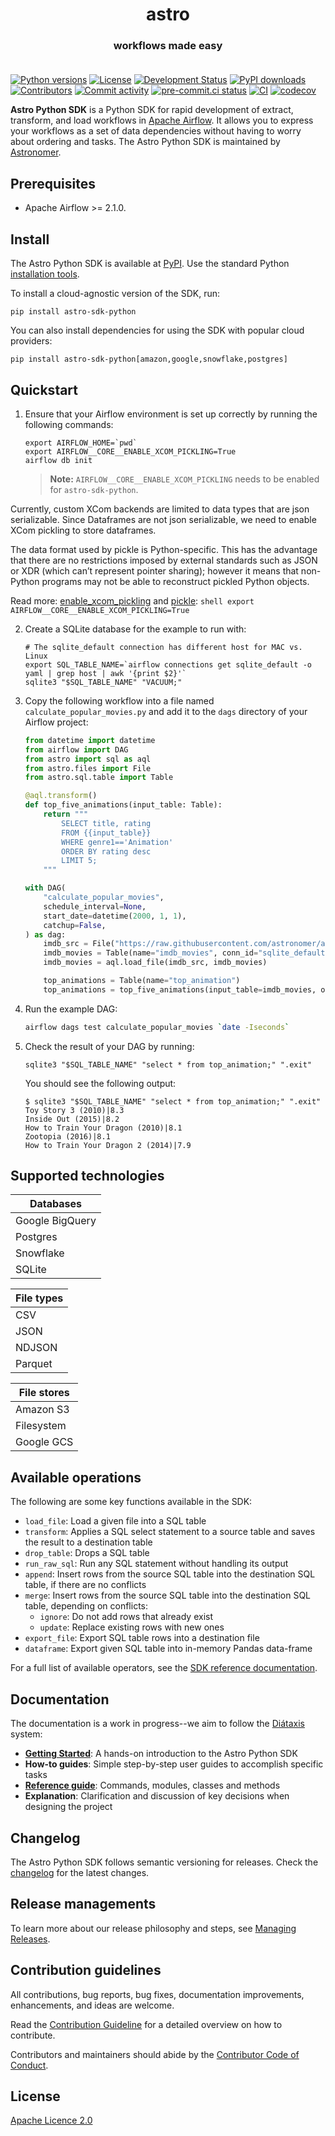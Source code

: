 <h1 align="center">
  astro
</h1>
  <h3 align="center">
  workflows made easy<br><br>
</h3>

[![Python versions](https://img.shields.io/pypi/pyversions/astro-sdk-python.svg)](https://pypi.org/pypi/astro-sdk-python)
[![License](https://img.shields.io/pypi/l/astro-sdk-python.svg)](https://pypi.org/pypi/astro-sdk-python)
[![Development Status](https://img.shields.io/pypi/status/astro-sdk-python.svg)](https://pypi.org/pypi/astro-sdk-python)
[![PyPI downloads](https://img.shields.io/pypi/dm/astro-sdk-python.svg)](https://pypistats.org/packages/astro-sdk-python)
[![Contributors](https://img.shields.io/github/contributors/astronomer/astro-sdk)](https://github.com/astronomer/astro-sdk)
[![Commit activity](https://img.shields.io/github/commit-activity/m/astronomer/astro-sdk)](https://github.com/astronomer/astro-sdk)
[![pre-commit.ci status](https://results.pre-commit.ci/badge/github/astronomer/astro-sdk/main.svg)](https://results.pre-commit.ci/latest/github/astronomer/astro-sdk/main)
[![CI](https://github.com/astronomer/astro-sdk/actions/workflows/ci.yaml/badge.svg)](https://github.com/astronomer/astro-sdk)
[![codecov](https://codecov.io/gh/astronomer/astro-sdk/branch/main/graph/badge.svg?token=MI4SSE50Q6)](https://codecov.io/gh/astronomer/astro-sdk)

**Astro Python SDK** is a Python SDK for rapid development of extract, transform, and load workflows in [Apache Airflow](https://airflow.apache.org/). It allows you to express your workflows as a set of data dependencies without having to worry about ordering and tasks. The Astro Python SDK is maintained by [Astronomer](https://astronomer.io).

## Prerequisites

- Apache Airflow >= 2.1.0.

## Install

The Astro Python SDK is available at [PyPI](https://pypi.org/project/astro-sdk-python/). Use the standard Python
[installation tools](https://packaging.python.org/en/latest/tutorials/installing-packages/).

To install a cloud-agnostic version of the SDK, run:

```shell
pip install astro-sdk-python
```

You can also install dependencies for using the SDK with popular cloud providers:

```shell
pip install astro-sdk-python[amazon,google,snowflake,postgres]
```


## Quickstart
1. Ensure that your Airflow environment is set up correctly by running the following commands:

    ```shell
    export AIRFLOW_HOME=`pwd`
    export AIRFLOW__CORE__ENABLE_XCOM_PICKLING=True
    airflow db init
    ```

    > **Note:** `AIRFLOW__CORE__ENABLE_XCOM_PICKLING` needs to be enabled for `astro-sdk-python`. 
    
 Currently, custom XCom backends are limited to data types that are json serializable. Since Dataframes are not json serializable, we need to enable XCom pickling to store dataframes. 
  
The data format used by pickle is Python-specific. This has the advantage that there are no restrictions imposed by external standards such as JSON or XDR (which can’t represent pointer sharing); however it means that non-Python programs may not be able to reconstruct pickled Python objects. 

Read more: [enable_xcom_pickling](https://airflow.apache.org/docs/apache-airflow/stable/configurations-ref.html#enable-xcom-pickling) and [pickle](https://docs.python.org/3/library/pickle.html#comparison-with-json):
        ```shell
        export AIRFLOW__CORE__ENABLE_XCOM_PICKLING=True
        ```

2. Create a SQLite database for the example to run with:

    ```shell
    # The sqlite_default connection has different host for MAC vs. Linux
    export SQL_TABLE_NAME=`airflow connections get sqlite_default -o     yaml | grep host | awk '{print $2}'`
    sqlite3 "$SQL_TABLE_NAME" "VACUUM;"
    ```

3. Copy the following workflow into a file named `calculate_popular_movies.py` and add it to the `dags` directory of your Airflow project:

    ```Python
    from datetime import datetime
    from airflow import DAG
    from astro import sql as aql
    from astro.files import File
    from astro.sql.table import Table

    @aql.transform()
    def top_five_animations(input_table: Table):
        return """
            SELECT title, rating
            FROM {{input_table}}
            WHERE genre1=='Animation'
            ORDER BY rating desc
            LIMIT 5;
        """

    with DAG(
        "calculate_popular_movies",
        schedule_interval=None,
        start_date=datetime(2000, 1, 1),
        catchup=False,
    ) as dag:
        imdb_src = File("https://raw.githubusercontent.com/astronomer/astro-sdk/main/tests/data/imdb_v2.csv")
        imdb_movies = Table(name="imdb_movies", conn_id="sqlite_default")
        imdb_movies = aql.load_file(imdb_src, imdb_movies)

        top_animations = Table(name="top_animation")
        top_animations = top_five_animations(input_table=imdb_movies, output_table=top_animations)
    ```

4. Run the example DAG:

    ```sh
    airflow dags test calculate_popular_movies `date -Iseconds`
    ```

5. Check the result of your DAG by running:

    ```shell
    sqlite3 "$SQL_TABLE_NAME" "select * from top_animation;" ".exit"
    ```

    You should see the following output:

    ```shell
    $ sqlite3 "$SQL_TABLE_NAME" "select * from top_animation;" ".exit"
    Toy Story 3 (2010)|8.3
    Inside Out (2015)|8.2
    How to Train Your Dragon (2010)|8.1
    Zootopia (2016)|8.1
    How to Train Your Dragon 2 (2014)|7.9
    ```

## Supported technologies

| Databases       |
|-----------------|
| Google BigQuery |
| Postgres        |
| Snowflake       |
| SQLite          |

| File types |
|------------|
| CSV        |
| JSON       |
| NDJSON     |
| Parquet    |

| File stores |
|------------ |
| Amazon S3   |
| Filesystem  |
| Google GCS  |

## Available operations

The following are some key functions available in the SDK:

- `load_file`: Load a given file into a SQL table
- `transform`: Applies a SQL select statement to a source table and saves the result to a destination table
- `drop_table`: Drops a SQL table
- `run_raw_sql`: Run any SQL statement without handling its output
- `append`: Insert rows from the source SQL table into the destination SQL table, if there are no conflicts
- `merge`: Insert rows from the source SQL table into the destination SQL table, depending on conflicts:
  - `ignore`: Do not add rows that already exist
  - `update`: Replace existing rows with new ones
- `export_file`: Export SQL table rows into a destination file
- `dataframe`: Export given SQL table into in-memory Pandas data-frame

For a full list of available operators, see the [SDK reference documentation](https://astro-sdk-python.readthedocs.io/en/stable/operators.html).

## Documentation

The documentation is a work in progress--we aim to follow the [Diátaxis](https://diataxis.fr/) system:

- **[Getting Started](docs/getting-started/GETTING_STARTED.md)**: A hands-on introduction to the Astro Python SDK
- **How-to guides**: Simple step-by-step user guides to accomplish specific tasks
- **[Reference guide](https://astro-sdk-python.readthedocs.io/)**: Commands, modules, classes and methods
- **Explanation**: Clarification and discussion of key decisions when designing the project

## Changelog

The Astro Python SDK follows semantic versioning for releases. Check the [changelog](docs/CHANGELOG.md) for the latest changes.

## Release managements

To learn more about our release philosophy and steps, see [Managing Releases](docs/development/RELEASE.md).

## Contribution guidelines

All contributions, bug reports, bug fixes, documentation improvements, enhancements, and ideas are welcome.

Read the [Contribution Guideline](docs/development/CONTRIBUTING.md) for a detailed overview on how to contribute.

Contributors and maintainers should abide by the [Contributor Code of Conduct](docs/development/CODE_OF_CONDUCT.md).

## License

[Apache Licence 2.0](LICENSE)
